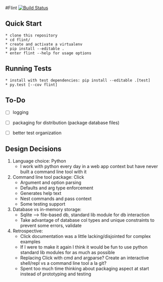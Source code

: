 #Flint [![Build Status](https://travis-ci.org/jdibiccari/flint.svg?branch=master)](https://travis-ci.org/jdibiccari/flint)

Quick Start
------------
    * clone this repository
    * cd flint/
    * create and activate a virtualenv
    * pip install --editable .
    * enter flint --help for usage options


Running Tests
------------
	* install with test dependencies: pip install --editable .[test]
	* py.test [--cov flint]


To-Do
------------
- [ ] logging
- [ ] packaging for distribution (package database files)
- [ ] better test organization


Design Decisions
------------------
1. Language choice: Python
	* I work with python every day in a web app context but have never built a command line tool with it
2. Command line tool package: Click
	* Argument and option parsing
	* Defaults and arg type enforcement
	* Generates help text
	* Nest commands and pass context
	* Some testing support
3. Database vs in-memory storage:
	* Sqlite --> file-based db, standard lib module for db interaction
	* Take advantage of database col types and unique constraints to prevent some errors, validate
4. Retrospective:
	* Click documentation was a little lacking/disjointed for complex examples
	* If I were to make it again I think it would be fun to use python standard lib modules for as much as possible
	* Replacing Click with cmd and argparse? Create an interactive shell/repl vs a command line tool a la git?
	* Spent too much time thinking about packaging aspect at start instead of prototyping and testing
